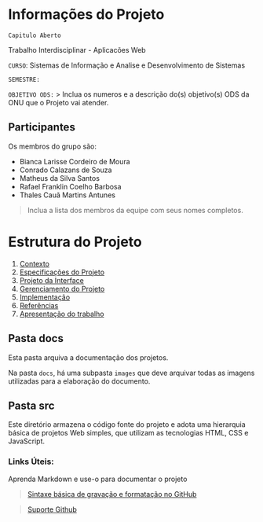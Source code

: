 # Informações do Projeto
`Capitulo Aberto`  

Trabalho Interdisciplinar - Aplicacões Web

`CURSO`: Sistemas de Informação e Analise e Desenvolvimento de Sistemas

`SEMESTRE:`

`OBJETIVO ODS:` > Inclua os numeros e a descrição do(s) objetivo(s) ODS da ONU que o Projeto vai atender. 

## Participantes

Os membros do grupo são: 
- Bianca Larisse Cordeiro de Moura
- Conrado Calazans de Souza
- Matheus da Silva Santos
- Rafael Franklin Coelho Barbosa
- Thales Cauã Martins Antunes

> Inclua a lista dos membros da equipe com seus nomes completos.

# Estrutura do Projeto

1. [Contexto](./docs/1-Contexto.md)
2. [Especificações do Projeto](./docs/2-Especificação.md)
3. [Projeto da Interface](./docs/3-Interface.md)
4. [Gerenciamento do Projeto](./docs/4-Gerenciamento-Projeto.md)
5. [Implementação](./docs/5-Implementação.md)
6. [Referências](./docs/6-Referências.md)
7. [Apresentação do trabalho](./docs/apresentacao/README.md) 



## Pasta docs

Esta pasta arquiva a documentação dos projetos.


Na pasta `docs`, há uma subpasta `images` que deve arquivar todas as
imagens utilizadas para a elaboração do documento.


## Pasta src

Este diretório armazena o código fonte do projeto e adota uma hierarquia
básica de projetos Web simples, que utilizam as tecnologias HTML, CSS e
JavaScript.

### Links Úteis:

Aprenda Markdown e use-o para documentar o projeto  

> [Sintaxe básica de gravação e formatação no GitHub](https://guides.github.com/features/mastering-markdown/)

> [Suporte Github](https://help.github.com/pt/github/writing-on-github/getting-started-with-writing-and-formatting-on-github)
